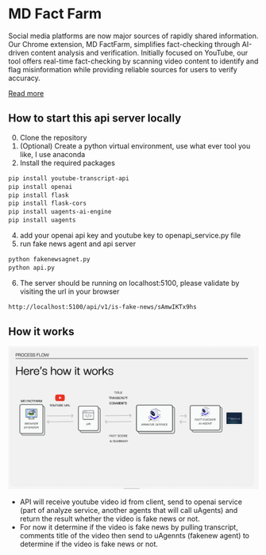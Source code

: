 # MD Fact Farm
Social media platforms are now major sources of rapidly shared information. Our Chrome extension, MD FactFarm, simplifies fact-checking through AI-driven content analysis and verification. Initially focused on YouTube, our tool offers real-time fact-checking by scanning video content to identify and flag misinformation while providing reliable sources for users to verify accuracy.

[Read more](https://devpost.com/software/md-factfarm?ref_content=user-portfolio&ref_feature=in_progress)
## How to start this api server locally
0. Clone the repository
1. (Optional) Create a  python virtual environment, use what ever tool you like, I use anaconda
2. Install the required packages
```bash
pip install youtube-transcript-api
pip install openai
pip install flask
pip install flask-cors
pip install uagents-ai-engine
pip install uagents
```
4. add your openai api key and youtube key to openapi_service.py file
5. run fake news agent and api server
```bash
python fakenewsagnet.py
python api.py
```
6. The server should be running on localhost:5100, please validate by visiting the url in your browser
```bash
http://localhost:5100/api/v1/is-fake-news/sAmwIKTx9hs
```

## How it works
![Image](./image.png)
- API will receive youtube video id from client, send to openai service (part of analyze service, another agents that will call uAgents) and return the result whether the video is fake news or not. 
- For now it determine if the video is fake news by pulling transcript, comments title of the video then send to uAgennts (fakenew agent) to determine if the video is fake news or not.